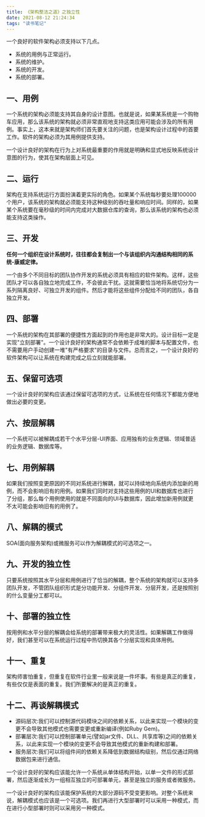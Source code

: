 ```yaml
---
title: 《架构整洁之道》之独立性
date: 2021-08-12 21:24:34
tags: "读书笔记"
---
```


一个良好的软件架构必须支持以下几点。
<!--more-->

- 系统的用例与正常运行。
- 系统的维护。
- 系统的开发。
- 系统的部署。

## 一、用例
一个系统的架构必须能支持其自身的设计意图。也就是说，如果某系统是一个购物车应用，那么该系统的架构就必须非常直观地支持这类应用可能会涉及的所有用例。事实上，这本来就是架构师们首先要关注的问题，也是架构设计过程中的首要工作。软件的架构必须为其用例提供支持。

一个设计良好的架构在行为上对系统最重要的作用就是明确和显式地反映系统设计意图的行为，使其在架构层面上可见。

## 二、运行
架构在支持系统运行方面扮演着更实际的角色。如果某个系统每秒要处理100000个用户，该系统的架构就必须能支持这种级别的吞吐量和响应时间。同样的，如果某个系统要在毫秒级的时间内完成对大数据仓库的查询，那么该系统的架构也必须能支持这类操作。

## 三、开发
**任何一个组织在设计系统时，往往都会复制出一个与该组织内沟通结构相同的系统-康威定律。**

一个由多个不同目标的团队协作开发的系统必须具有相应的软件架构。这样，这些团队才可以各自独立地完成工作，不会彼此干扰。这就需要恰当地将系统切分为一系列隔离良好、可独立开发的组件。然后才能将这些组件分配给不同的团队，各自独立开发。

## 四、部署
一个系统的架构在其部署的便捷性方面起到的作用也是非常大的。设计目标一定是实现"立刻部署"。一个设计良好的架构通常不会依赖于成堆的脚本与配置文件，也不需要用户手动创建一堆"有严格要求"的目录与文件。总而言之，一个设计良好的软件架构可以让系统在构建完成之后立刻就能部署。

## 五、保留可选项
一个设计良好的架构应该通过保留可选项的方式，让系统在任何情况下都能方便地做出必要的变更。

## 六、按层解耦
一个系统可以被解耦成若干个水平分层-UI界面、应用独有的业务逻辑、领域普适的业务逻辑、数据库等。

## 七、用例解耦
如果我们按照变更原因的不同对系统进行解耦，就可以持续地向系统内添加新的用例，而不会影响旧有的用例。如果我们同时对支持这些用例的UI和数据库也进行了分组，那么每个用例使用的就是不同面向的UI与数据库，因此增加新用例就更不太可能会影响旧有的用例了。

## 八、解耦的模式
SOA(面向服务架构)或微服务可以作为解耦模式的可选项之一。

## 九、开发的独立性
只要系统按照其水平分层和用例进行了恰当的解耦，整个系统的架构就可以支持多团队开发，不管团队组织形式是分功能开发、分组件开发、分层开发，还是按照别的什么变量分工都可以。

## 十、部署的独立性
按用例和水平分层的解耦会给系统的部署带来极大的灵活性。如果解耦工作做得好，我们甚至可以在系统运行过程中热切换其各个分层实现和具体用例。

## 十一、重复
架构师害怕重复，但重复在软件行业里一般来说是一件坏事。有些是真正的重复，有些仅仅是表面的重复。我们所要解决的是真正的重复。

## 十二、再谈解耦模式
- 源码层次:我们可以控制源代码模块之间的依赖关系，以此来实现一个模块的变更不会导致其他模式也需要变更或重新编译(例如Ruby Gem)。
- 部署层次:我们可以控制部署单元(譬如jar文件、DLL、共享库等)之间的依赖关系，以此来实现一个模块的变更不会导致其他模式的重新构建和部署。
- 服务层次:我们可以将组件间的依赖关系降低到数据结构级别，然后仅通过网络数据包来进行通信。

一个设计良好的架构应该能允许一个系统从单体结构开始，以单一文件的形式部署，然后逐渐成长为一组相互独立的可部署单元，甚至是独立的服务或者微服务。

一个设计良好的架构应该能保护系统的大部分源码不受变更影响。对整个系统来说，解耦模式也应该是一个可选项。我们再进行大型部署时可以采用一种模式，而在进行小型部署时则可以采用另一种模式。